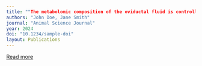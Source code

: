 ```yaml
---
title: ""The metabolomic composition of the oviductal fluid is controlled by the periovulatory hormonal context in Bos indicus cows""
authors: "John Doe, Jane Smith"
journal: "Animal Science Journal"
year: 2024
doi: "10.1234/sample-doi"
layout: Publications
---
```

[Read more](https://pubmed.ncbi.nlm.nih.gov/31636656/)
